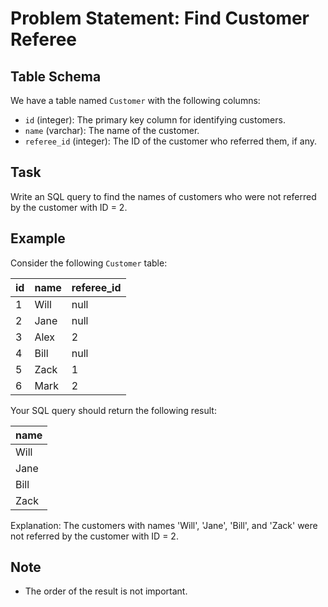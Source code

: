 # Problem Statement: Find Customer Referee

## Table Schema

We have a table named `Customer` with the following columns:

- `id` (integer): The primary key column for identifying customers.
- `name` (varchar): The name of the customer.
- `referee_id` (integer): The ID of the customer who referred them, if any.

## Task

Write an SQL query to find the names of customers who were not referred by the customer with ID = 2.

## Example

Consider the following `Customer` table:

| id | name | referee_id |
|----|------|------------|
| 1  | Will | null       |
| 2  | Jane | null       |
| 3  | Alex | 2          |
| 4  | Bill | null       |
| 5  | Zack | 1          |
| 6  | Mark | 2          |

Your SQL query should return the following result:

| name |
|------|
| Will |
| Jane |
| Bill |
| Zack |

Explanation: The customers with names 'Will', 'Jane', 'Bill', and 'Zack' were not referred by the customer with ID = 2.

## Note

- The order of the result is not important.
